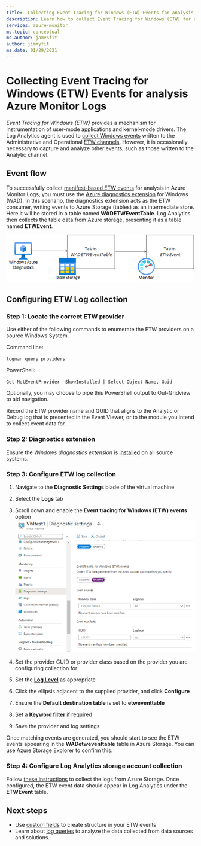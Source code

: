 ```yaml
---
title:  Collecting Event Tracing for Windows (ETW) Events for analysis Azure Monitor Logs
description: Learn how to collect Event Tracing for Windows (ETW) for analysis in Azure Monitor Logs.
services: azure-monitor
ms.topic: conceptual
ms.author: jamesfit
author: jimmyfit
ms.date: 01/29/2021
---
```

# Collecting Event Tracing for Windows (ETW) Events for analysis Azure Monitor Logs

*Event Tracing for Windows (ETW)* provides a mechanism for instrumentation of user-mode applications and kernel-mode drivers. The Log Analytics agent is used to [collect Windows events](./data-sources-windows-events.md) written to the Administrative and Operational [ETW channels](/windows/win32/wes/eventmanifestschema-channeltype-complextype). However, it is occasionally necessary to capture and analyze other events, such as those written to the Analytic channel.  

## Event flow

To successfully collect [manifest-based ETW events](/windows/win32/etw/about-event-tracing#types-of-providers) for analysis in Azure Monitor Logs, you must use the [Azure diagnostics extension](./diagnostics-extension-overview.md) for Windows (WAD). In this scenario, the diagnostics extension acts as the ETW consumer, writing events to Azure Storage (tables) as an intermediate store. Here it will be stored in a table named **WADETWEventTable**. Log Analytics then collects the table data from Azure storage, presenting it as a table named **ETWEvent**.

![Event flow](./media/data-sources-event-tracing-windows/event-flow.png)

## Configuring ETW Log collection

### Step 1: Locate the correct ETW provider

Use either of the following commands to enumerate the ETW providers on a source Windows System.

Command line:

```
logman query providers
```

PowerShell:
```
Get-NetEventProvider -ShowInstalled | Select-Object Name, Guid
```
Optionally, you may choose to pipe this PowerShell output to Out-Gridview to aid navigation.

Record the ETW provider name and GUID that aligns to the Analytic or Debug log that is presented in the Event Viewer, or to the module you intend to collect event data for.

### Step 2: Diagnostics extension

Ensure the *Windows diagnostics extension* is [installed](./diagnostics-extension-windows-install.md#install-with-azure-portal) on all source systems.

### Step 3: Configure ETW log collection

1. Navigate to the **Diagnostic Settings** blade of the virtual machine

2. Select the **Logs** tab

3. Scroll down and enable the **Event tracing for Windows (ETW) events** option
![Screenshot of diagnostics settings](./media/data-sources-event-tracing-windows/enable-event-tracing-windows-collection.png)

4. Set the provider GUID or provider class based on the provider you are configuring collection for

5. Set the [**Log Level**](/windows/win32/etw/configuring-and-starting-an-event-tracing-session) as appropriate

6. Click the ellipsis adjacent to the supplied provider, and click **Configure**

7. Ensure the **Default destination table** is set to **etweventtable**

8. Set a [**Keyword filter**](/windows/win32/wes/defining-keywords-used-to-classify-types-of-events) if required

9. Save the provider and log settings

Once matching events are generated, you should start to see the ETW events appearing in the **WADetweventtable** table in Azure Storage. You can use Azure Storage Explorer to confirm this.

### Step 4: Configure Log Analytics storage account collection

Follow [these instructions](https://docs.microsoft.com/azure/azure-monitor/essentials/diagnostics-extension-logs#collect-logs-from-azure-storage) to collect the logs from Azure Storage. Once configured, the ETW event data should appear in Log Analytics under the **ETWEvent** table.

## Next steps
- Use [custom fields](../logs/custom-fields.md) to create structure in your ETW events
- Learn about [log queries](../logs/log-query-overview.md) to analyze the data collected from data sources and solutions.
